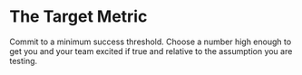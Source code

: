 # The Target Metric

Commit to a minimum success threshold. Choose a number high enough to get you
and your team excited if true and relative to the assumption you are testing.
